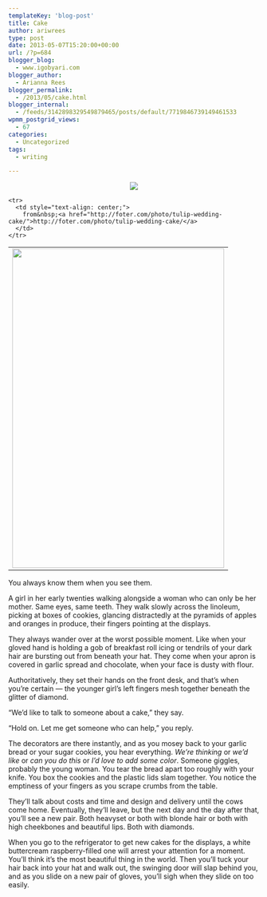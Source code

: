 ```yaml
---
templateKey: 'blog-post'
title: Cake
author: ariwrees
type: post
date: 2013-05-07T15:20:00+00:00
url: /?p=684
blogger_blog:
  - www.igobyari.com
blogger_author:
  - Arianna Rees
blogger_permalink:
  - /2013/05/cake.html
blogger_internal:
  - /feeds/3142898329549879465/posts/default/7719846739149461533
wpmm_postgrid_views:
  - 67
categories:
  - Uncategorized
tags:
  - writing

---
```

<div dir="ltr" style="text-align: left;">
  <div style="clear: both; text-align: center;">
    <a href="http://www.igobyari.com/wp-content/uploads/2013/05/spaceout.gif" style="margin-left: 1em; margin-right: 1em;"><img border="0" src="http://www.igobyari.com/wp-content/uploads/2013/05/spaceout.gif" /></a>
  </div>
  
  <div style="clear: both; text-align: center;">
  </div>
  
  <table align="center" cellpadding="0" cellspacing="0" style="margin-left: auto; margin-right: auto; text-align: center;">
    <tr>
      <td style="text-align: center;">
        <a href="http://www.igobyari.com/wp-content/uploads/2013/05/tulip-wedding-cake_l.jpg" style="margin-left: auto; margin-right: auto;"><img border="0" height="640" src="http://www.igobyari.com/wp-content/uploads/2013/05/tulip-wedding-cake_l.jpg" width="425" /></a>
      </td>
    </tr>
    
    <tr>
      <td style="text-align: center;">
        from&nbsp;<a href="http://foter.com/photo/tulip-wedding-cake/">http://foter.com/photo/tulip-wedding-cake/</a>
      </td>
    </tr>
  </table>
  
  <p>
    You always know them when you see them.
  </p>
  
  <p>
    A girl in her early twenties walking alongside a woman who can only be her mother. Same eyes, same teeth. They walk slowly across the linoleum, picking at boxes of cookies, glancing distractedly at the pyramids of apples and oranges in produce, their fingers pointing at the displays.
  </p>
  
  <p>
    They always wander over at the worst possible moment. Like when your gloved hand is holding a gob of breakfast roll icing or tendrils of your dark hair are bursting out from beneath your hat. They come when your apron is covered in garlic spread and chocolate, when your face is dusty with flour.
  </p>
  
  <p>
    Authoritatively, they set their hands on the front desk, and that&#8217;s when you&#8217;re certain &#8212; the younger girl&#8217;s left fingers mesh together beneath the glitter of diamond.
  </p>
  
  <p>
    &#8220;We&#8217;d like to talk to someone about a cake,&#8221; they say.
  </p>
  
  <p>
    &#8220;Hold on. Let me get someone who can help,&#8221; you reply.
  </p>
  
  <p>
    The decorators are there instantly, and as you mosey back to your garlic bread or your sugar cookies, you hear everything. <i>We&#8217;re thinking </i>or <i>we&#8217;d like </i>or <i>can you do this </i>or <i>I&#8217;d love to add some color</i>. Someone giggles, probably the young woman. You tear the bread apart too roughly with your knife. You box the cookies and the plastic lids slam together. You notice the emptiness of your fingers as you scrape crumbs from the table.
  </p>
  
  <p>
    They&#8217;ll talk about costs and time and design and delivery until the cows come home. Eventually, they&#8217;ll leave, but the next day and the day after that, you&#8217;ll see a new pair. Both heavyset or both with blonde hair or both with high cheekbones and beautiful lips. Both with diamonds.
  </p>
  
  <p>
    When you go to the refrigerator to get new cakes for the displays, a white buttercream raspberry-filled one will arrest your attention for a moment. You&#8217;ll think it&#8217;s the most beautiful thing in the world. Then you&#8217;ll tuck your hair back into your hat and walk out, the swinging door will slap behind you, and as you slide on a new pair of gloves, you&#8217;ll sigh when they slide on too easily.&nbsp;
  </p>
</div>